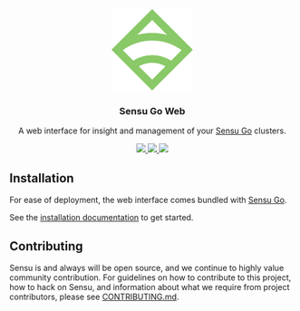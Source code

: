 <p align="center">
  <a href="https://www.sensu.io/">
    <img alt="senu"
      src="https://raw.githubusercontent.com/sensu/web/9a747d853821c10e4a4423676b7741ca20cbfa80/logo.svg"
      width="144"
    />
  </a>
</p>

<h3 align="center">
  Sensu Go Web
</h3>

<p align="center">
  A web interface for insight and management of your <a href="https://sensu.io/products/core">Sensu Go</a> clusters.
</p>

<p align="center">
  <a href="#">
    <img src="https://img.shields.io/github/commit-activity/m/sensu/web.svg?style=flat" />
  </a>
  <a href="https://github.com/sensu/web/blob/master/LICENSE">
    <img src="https://img.shields.io/github/license/sensu/web.svg?style=flat" />
  </a>
  <a href="https://circleci.com/gh/sensu/web">
    <img src="https://circleci.com/gh/sensu/web/tree/master.svg?style=shield&circle-token=0b15707495fa6899226391b58d73a2526d87f9d4" />
  </a>
</p>

## Installation

For ease of deployment, the web interface comes bundled with [Sensu Go].

See the [installation documentation] to get started.

## Contributing

Sensu is and always will be open source, and we continue to highly value
community contribution. For guidelines on how to contribute to this project, how
to hack on Sensu, and information about what we require from project
contributors, please see [CONTRIBUTING.md].

[Sensu Go]:https://sensu.io/products/core
[installation documentation]:https://docs.sensu.io/sensu-go/latest/installation/install-sensu/
[CONTRIBUTING.md]:CONTRIBUTING.md
